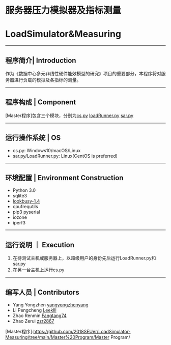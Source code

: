 # 服务器压力模拟器及指标测量
# LoadSimulator&Measuring
- - -
## 程序简介| Introduction
作为《数据中心多元非线性硬件能效模型的研究》项目的重要部分，本程序将对服务器进行负载的模拟及各指标的测量。
- - -
## 程序构成 | Component
[Master程序]包含三个模块，分别为[cs.py] [loadRunner.py] [sar.py]
- - -
## 运行操作系统 | OS
* cs.py: Windows10/macOS/Linux
* sar.py/LoadRunner.py: Linux(CentOS is preferred)
- - -
## 环境配置 | Environment Construction
* Python 3.0
* sqlite3
* [lookbusy-1.4]
* cpufrequtils
* pip3 pyserial
* iozone
* iperf3
- - -
## 运行说明 ｜ Execution
1. 在待测试主机或服务器上，以超级用户的身份先后运行LoadRunner.py和sar.py
2. 在另一台主机上运行cs.py
- - -
## 编写人员 | Contributors
* Yang Yongzhen [yangyongzhenyang][1]
* Li Pengcheng [Leeklll][2]
* Zhao Renmin [Fangtang74][3]
* Zhao Zerui [zzr2867][4]

[1]: https://github.com/yangyongzhenyang
[2]: https://github.com/Leeklll
[3]: https://github.com/Fangtang74
[4]: https://github.com/zzr2867
[lookbusy-1.4]:https://github.com/2018SEUer/LoadSimulator-Measuring/blob/main/Environment%20Construction/lookbusy-1.4.tar
[cs.py]:https://github.com/2018SEUer/LoadSimulator-Measuring/blob/main/Master%20Program/cs.py
[loadRunner.py]:https://github.com/2018SEUer/LoadSimulator-Measuring/blob/main/Master%20Program/loadRunner.py
[sar.py]:https://github.com/2018SEUer/LoadSimulator-Measuring/blob/main/Master%20Program/sar.py
[Master程序]:https://github.com/2018SEUer/LoadSimulator-Measuring/tree/main/Master%20Program/Master Program/
